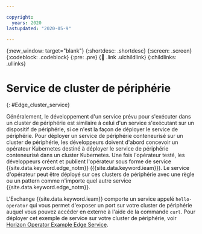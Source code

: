 ```yaml
---

copyright:
  years: 2020
lastupdated: "2020-05-9"

---
```


{:new_window: target="blank"}
{:shortdesc: .shortdesc}
{:screen: .screen}
{:codeblock: .codeblock}
{:pre: .pre}
{:child: .link .ulchildlink}
{:childlinks: .ullinks}

# Service de cluster de périphérie
{: #Edge_cluster_service}

Généralement, le développement d'un service prévu pour s'exécuter dans un cluster de périphérie est similaire à celui d'un service s'exécutant sur un dispositif de périphérie, si ce n'est la façon de déployer le service de périphérie. Pour déployer un service de périphérie conteneurisé sur un cluster de périphérie, les développeurs doivent d'abord concevoir un opérateur Kubernetes destiné à déployer le service de périphérie conteneurisé dans un cluster Kubernetes. Une fois l'opérateur testé, les développeurs créent et publient l'opérateur sous forme de service {{site.data.keyword.edge_notm}} ({{site.data.keyword.ieam}}). Le service d'opérateur peut être déployé sur ces clusters de périphérie avec une règle ou un pattern comme n'importe quel autre service {{site.data.keyword.edge_notm}}.

L'Exchange {{site.data.keyword.ieam}} comporte un service appelé `hello-operator` qui vous permet d'exposer un port sur votre cluster de périphérie auquel vous pouvez accéder en externe à l'aide de la commande `curl`. Pour déployer cet exemple de service sur votre cluster de périphérie, voir [Horizon Operator Example Edge Service](https://github.com/open-horizon/examples/tree/v2.27/edge/services/hello-operator#-using-the-operator-example-edge-service-with-deployment-policy).
